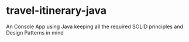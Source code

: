 # travel-itinerary-java
An Console App using Java keeping all the required SOLID principles and Design Patterns in mind
